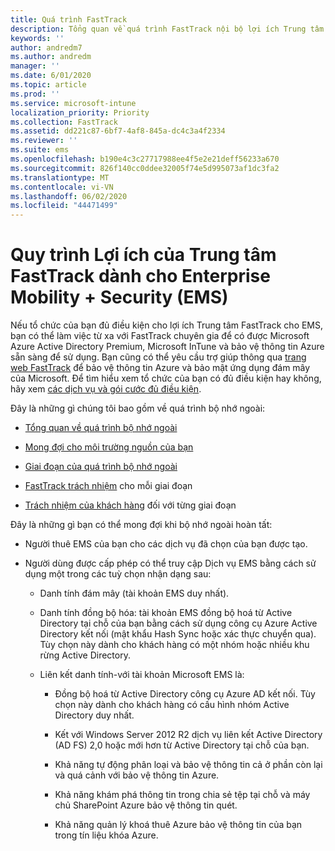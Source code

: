 ```yaml
---
title: Quá trình FastTrack
description: Tổng quan về quá trình FastTrack nội bộ lợi ích Trung tâm
keywords: ''
author: andredm7
ms.author: andredm
manager: ''
ms.date: 6/01/2020
ms.topic: article
ms.prod: ''
ms.service: microsoft-intune
localization_priority: Priority
ms.collection: FastTrack
ms.assetid: dd221c87-6bf7-4af8-845a-dc4c3a4f2334
ms.reviewer: ''
ms.suite: ems
ms.openlocfilehash: b190e4c3c27717988ee4f5e2e21deff56233a670
ms.sourcegitcommit: 826f140cc0ddee32005f74e5d995073af1dc3fa2
ms.translationtype: MT
ms.contentlocale: vi-VN
ms.lasthandoff: 06/02/2020
ms.locfileid: "44471499"
---
```

# <a name="fasttrack-center-benefit-process-for-enterprise-mobility--security-ems"></a>Quy trình Lợi ích của Trung tâm FastTrack dành cho Enterprise Mobility + Security (EMS)
Nếu tổ chức của bạn đủ điều kiện cho lợi ích Trung tâm FastTrack cho EMS, bạn có thể làm việc từ xa với FastTrack chuyên gia để có được Microsoft Azure Active Directory Premium, Microsoft InTune và bảo vệ thông tin Azure sẵn sàng để sử dụng. Bạn cũng có thể yêu cầu trợ giúp thông qua [trang web FastTrack](https://www.microsoft.com/fasttrack/microsoft-365/ems) để bảo vệ thông tin Azure và bảo mật ứng dụng đám mây của Microsoft. Để tìm hiểu xem tổ chức của bạn có đủ điều kiện hay không, hãy xem [các dịch vụ và gói cước đủ điều kiện](M365-eligible-services-and-plans.md).


Đây là những gì chúng tôi bao gồm về quá trình bộ nhớ ngoài:

-   [Tổng quan về quá trình bộ nhớ ngoài](EMS-fasttrack-benefit-overview.md)

-   [Mong đợi cho môi trường nguồn của bạn](EMS-source-environment-expectations.md)

-   [Giai đoạn của quá trình bộ nhớ ngoài](EMS-onboarding-phases.md)

-   [FastTrack trách nhiệm](EMS-fasttrack-responsibilities.md) cho mỗi giai đoạn

-   [Trách nhiệm của khách hàng](EMS-your-responsibilities.md) đối với từng giai đoạn

Đây là những gì bạn có thể mong đợi khi bộ nhớ ngoài hoàn tất:

-   Người thuê EMS của bạn cho các dịch vụ đã chọn của bạn được tạo.

-   Người dùng được cấp phép có thể truy cập Dịch vụ EMS bằng cách sử dụng một trong các tuỳ chọn nhận dạng sau:

    -   Danh tính đám mây (tài khoản EMS duy nhất).

    -   Danh tính đồng bộ hóa: tài khoản EMS đồng bộ hoá từ Active Directory tại chỗ của bạn bằng cách sử dụng công cụ Azure Active Directory kết nối (mật khẩu Hash Sync hoặc xác thực chuyển qua). Tùy chọn này dành cho khách hàng có một nhóm hoặc nhiều khu rừng Active Directory.

    -   Liên kết danh tính-với tài khoản Microsoft EMS là:

        -   Đồng bộ hoá từ Active Directory công cụ Azure AD kết nối. Tùy chọn này dành cho khách hàng có cấu hình nhóm Active Directory duy nhất.

        -   Kết với Windows Server 2012 R2 dịch vụ liên kết Active Directory (AD FS) 2,0 hoặc mới hơn từ Active Directory tại chỗ của bạn.

        -   Khả năng tự động phân loại và bảo vệ thông tin cả ở phần còn lại và quá cảnh với bảo vệ thông tin Azure. 

        -   Khả năng khám phá thông tin trong chia sẻ tệp tại chỗ và máy chủ SharePoint Azure bảo vệ thông tin quét. 

        -   Khả năng quản lý khoá thuê Azure bảo vệ thông tin của bạn trong tín liệu khóa Azure. 

